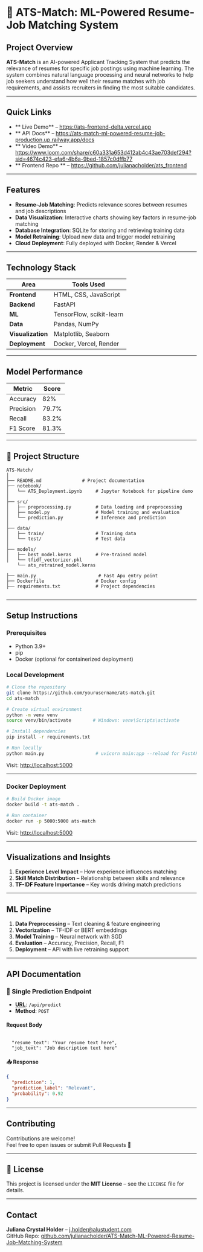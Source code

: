 # 🧠 ATS-Match: ML-Powered Resume-Job Matching System

##  Project Overview

**ATS-Match** is an AI-powered Applicant Tracking System that predicts the relevance of resumes for specific job postings using machine learning. The system combines natural language processing and neural networks to help job seekers understand how well their resume matches with job requirements, and assists recruiters in finding the most suitable candidates.

---

##  Quick Links

- ** Live Demo** – https://ats-frontend-delta.vercel.app 
- ** API Docs** – https://ats-match-ml-powered-resume-job-production.up.railway.app/docs 
- ** Video Demo** – https://www.loom.com/share/c60a331a653d412ab4c43ae703def294?sid=4674c423-efa6-4b6a-9bed-1857c0dffb77
- ** Frontend Repo ** – https://github.com/julianacholder/ats_frontend

---

##  Features

-  **Resume-Job Matching**: Predicts relevance scores between resumes and job descriptions  
-  **Data Visualization**: Interactive charts showing key factors in resume-job matching  
-  **Database Integration**: SQLite for storing and retrieving training data  
-  **Model Retraining**: Upload new data and trigger model retraining  
-  **Cloud Deployment**: Fully deployed with Docker, Render & Vercel

---

##  Technology Stack

| Area            | Tools Used                          |
|-----------------|--------------------------------------|
| **Frontend**    | HTML, CSS, JavaScript               |
| **Backend**     | FastAPI                      |
| **ML**          | TensorFlow, scikit-learn            |
| **Data**        | Pandas, NumPy                       |
| **Visualization** | Matplotlib, Seaborn               |
| **Deployment**  | Docker, Vercel, Render              |

---

##  Model Performance

| Metric     | Score     |
|------------|-----------|
| Accuracy   | 82%     |
| Precision  | 79.7%     |
| Recall     | 83.2%     |
| F1 Score   | 81.3%     |

---

## 📁 Project Structure

```
ATS-Match/
│
├── README.md               # Project documentation
├── notebook/
│   └── ATS_Deployment.ipynb     # Jupyter Notebook for pipeline demo
│
├── src/
│   ├── preprocessing.py         # Data loading and preprocessing
│   ├── model.py                 # Model training and evaluation
│   └── prediction.py            # Inference and prediction
│
├── data/
│   ├── train/                   # Training data
│   └── test/                    # Test data
│
├── models/
│   ├── best_model.keras         # Pre-trained model
│   └── tfidf_vectorizer.pkl 
    └── ats_retrained_model.keras    

├── main.py                       # Fast Apu entry point
├── Dockerfile                   # Docker config
├── requirements.txt             # Project dependencies
              
```

---

##  Setup Instructions

###  Prerequisites

- Python 3.9+  
- pip  
- Docker (optional for containerized deployment)

###  Local Development

```bash
# Clone the repository
git clone https://github.com/yourusername/ats-match.git
cd ats-match

# Create virtual environment
python -m venv venv
source venv/bin/activate        # Windows: venv\Scripts\activate

# Install dependencies
pip install -r requirements.txt

# Run locally
python main.py                   # uvicorn main:app --reload for FastAPI
```

Visit: [http://localhost:5000](http://localhost:5000)

---

###  Docker Deployment

```bash
# Build Docker image
docker build -t ats-match .

# Run container
docker run -p 5000:5000 ats-match
```

Visit: [http://localhost:5000](http://localhost:5000)

---

##  Visualizations and Insights

1. **Experience Level Impact** – How experience influences matching  
2. **Skill Match Distribution** – Relationship between skills and relevance  
3. **TF-IDF Feature Importance** – Key words driving match predictions  

---

##  ML Pipeline

1. **Data Preprocessing** – Text cleaning & feature engineering  
2. **Vectorization** – TF-IDF or BERT embeddings  
3. **Model Training** – Neural network with SGD  
4. **Evaluation** – Accuracy, Precision, Recall, F1  
5. **Deployment** – API with live retraining support  

---

##  API Documentation

### 🔹 Single Prediction Endpoint

- **[URL](https://ats-api-bywt.onrender.com)**: `/api/predict`  
- **Method**: `POST`

####  Request Body

```Form-data

  "resume_text": "Your resume text here",
  "job_text": "Job description text here"

```

#### 📥 Response

```json
{
  "prediction": 1,
  "prediction_label": "Relevant",
  "probability": 0.92
}
```

---

##  Contributing

Contributions are welcome!  
Feel free to open issues or submit Pull Requests 🙌

---

## 📄 License

This project is licensed under the **MIT License** – see the `LICENSE` file for details.

---

##  Contact

**Juliana Crystal Holder** – [j.holder@alustudent.com](j.holder@alustudent.com)  
GitHub Repo: [github.com/julianacholder/ATS-Match-ML-Powered-Resume-Job-Matching-System](https://github.com/julianacholder/ATS-Match-ML-Powered-Resume-Job-Matching-System)
